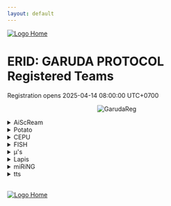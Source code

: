 ```yaml
---
layout: default
---
```


[ ![Logo](https://kanziebub.github.io/ProjectSEA/assets/images/bullet_rev.png) Home](https://kanziebub.github.io/ProjectSEA/)

# **ERID: GARUDA PROTOCOL Registered Teams**
Registration opens 2025-04-14 08:00:00 UTC+0700


<p align="center">
  <img 
    src="https://kanziebub.github.io/ProjectSEA/assets/images/temp.png"
    alt="GarudaReg"
    style="max-height: 350px;">
</p>
<details>
    <summary>AiScReam</summary>
    <ul>
        <li>Tnsh</li>
        <li>Alek</li>
        <li>Gyoo</li>
    </ul>
</details>
<details>
    <summary>Potato</summary>
    <ul>
        <li>감자카레</li>
        <li>Extera</li>
        <li>Lolzilla</li>
    </ul>
</details>
<details>
    <summary>CEPU</summary>
    <ul>
        <li>CEPUーLuminears</li>
        <li>CEPUーValsh</li>
        <li>Mizyx</li>
    </ul>
</details>
<details>
    <summary>FISH</summary>
    <ul>
        <li>AltamaTheFirst</li>
        <li>Yuusa</li>
        <li>RBD</li>
    </ul>
</details>
<details>
    <summary>μ's</summary>
    <ul>
        <li>Sachiko</li>
        <li>Rion34</li>
        <li>Valleth</li>
    </ul>
</details>
<details>
    <summary>Lapis</summary>
    <ul>
        <li>CEPUーMistral</li>
        <li>Renal</li>
        <li>ZpR</li>
    </ul>
</details>
<details>
    <summary>miRiNG</summary>
    <ul>
        <li>Xylien</li>
        <li>Soeharto</li>
        <li>Nyan</li>
    </ul>
</details>
<details>
    <summary>tts</summary>
    <ul>
        <li>NaFi</li>
        <li>CEPUーArisu</li>
        <li>PengokopCuko</li>
    </ul>
</details>


<br>


[ ![Logo](https://kanziebub.github.io/ProjectSEA/assets/images/bullet_rev.png) Home](https://kanziebub.github.io/ProjectSEA/)
